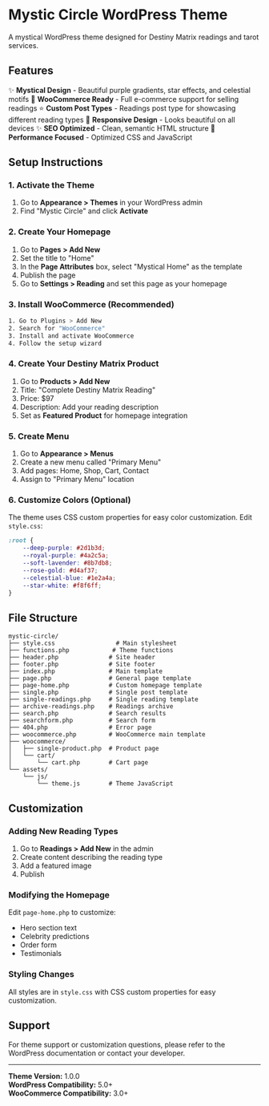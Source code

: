 # Mystic Circle WordPress Theme

A mystical WordPress theme designed for Destiny Matrix readings and tarot services.

## Features

✨ **Mystical Design** - Beautiful purple gradients, star effects, and celestial motifs
🔮 **WooCommerce Ready** - Full e-commerce support for selling readings
⭐ **Custom Post Types** - Readings post type for showcasing different reading types
🌙 **Responsive Design** - Looks beautiful on all devices
✨ **SEO Optimized** - Clean, semantic HTML structure
🔮 **Performance Focused** - Optimized CSS and JavaScript

## Setup Instructions

### 1. Activate the Theme
1. Go to **Appearance > Themes** in your WordPress admin
2. Find "Mystic Circle" and click **Activate**

### 2. Create Your Homepage
1. Go to **Pages > Add New**
2. Set the title to "Home"
3. In the **Page Attributes** box, select "Mystical Home" as the template
4. Publish the page
5. Go to **Settings > Reading** and set this page as your homepage

### 3. Install WooCommerce (Recommended)
```bash
1. Go to Plugins > Add New
2. Search for "WooCommerce"
3. Install and activate WooCommerce
4. Follow the setup wizard
```

### 4. Create Your Destiny Matrix Product
1. Go to **Products > Add New**
2. Title: "Complete Destiny Matrix Reading"
3. Price: $97
4. Description: Add your reading description
5. Set as **Featured Product** for homepage integration

### 5. Create Menu
1. Go to **Appearance > Menus**
2. Create a new menu called "Primary Menu"
3. Add pages: Home, Shop, Cart, Contact
4. Assign to "Primary Menu" location

### 6. Customize Colors (Optional)
The theme uses CSS custom properties for easy color customization. Edit `style.css`:

```css
:root {
    --deep-purple: #2d1b3d;
    --royal-purple: #4a2c5a;
    --soft-lavender: #8b7db8;
    --rose-gold: #d4af37;
    --celestial-blue: #1e2a4a;
    --star-white: #f8f6ff;
}
```

## File Structure

```
mystic-circle/
├── style.css                 # Main stylesheet
├── functions.php            # Theme functions
├── header.php              # Site header
├── footer.php              # Site footer
├── index.php               # Main template
├── page.php                # General page template
├── page-home.php           # Custom homepage template
├── single.php              # Single post template
├── single-readings.php     # Single reading template
├── archive-readings.php    # Readings archive
├── search.php              # Search results
├── searchform.php          # Search form
├── 404.php                 # Error page
├── woocommerce.php         # WooCommerce main template
├── woocommerce/
│   ├── single-product.php  # Product page
│   └── cart/
│       └── cart.php        # Cart page
└── assets/
    └── js/
        └── theme.js        # Theme JavaScript
```

## Customization

### Adding New Reading Types
1. Go to **Readings > Add New** in the admin
2. Create content describing the reading type
3. Add a featured image
4. Publish

### Modifying the Homepage
Edit `page-home.php` to customize:
- Hero section text
- Celebrity predictions
- Order form
- Testimonials

### Styling Changes
All styles are in `style.css` with CSS custom properties for easy customization.

## Support

For theme support or customization questions, please refer to the WordPress documentation or contact your developer.

---

**Theme Version:** 1.0.0  
**WordPress Compatibility:** 5.0+  
**WooCommerce Compatibility:** 3.0+
